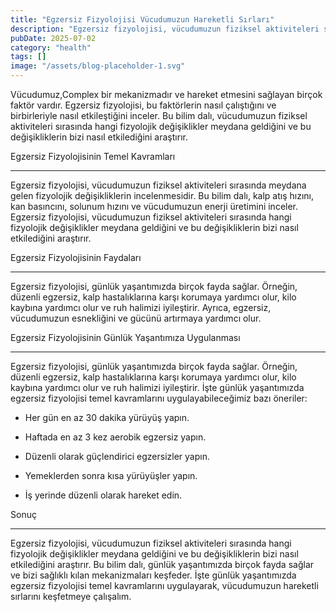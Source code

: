 ```yaml
---
title: "Egzersiz Fizyolojisi Vücudumuzun Hareketli Sırları"
description: "Egzersiz fizyolojisi, vücudumuzun fiziksel aktiviteleri sırasında nasıl çalıştığını ve bizi sağlıklı kılan mekanizmaları inceler. Bu yazıda, egzersiz fizyolojisi temel kavramlarını, faydalarını ve ..."
pubDate: 2025-07-02
category: "health"
tags: []
image: "/assets/blog-placeholder-1.svg"
---
```


Vücudumuz,Complex bir mekanizmadır ve hareket etmesini sağlayan birçok faktör vardır. Egzersiz fizyolojisi, bu faktörlerin nasıl çalıştığını ve birbirleriyle nasıl etkileştiğini inceler. Bu bilim dalı, vücudumuzun fiziksel aktiviteleri sırasında hangi fizyolojik değişiklikler meydana geldiğini ve bu değişikliklerin bizi nasıl etkilediğini araştırır.

Egzersiz Fizyolojisinin Temel Kavramları

-------------------------------------

Egzersiz fizyolojisi, vücudumuzun fiziksel aktiviteleri sırasında meydana gelen fizyolojik değişikliklerin incelenmesidir. Bu bilim dalı, kalp atış hızını, kan basıncını, solunum hızını ve vücudumuzun enerji üretimini inceler. Egzersiz fizyolojisi, vücudumuzun fiziksel aktiviteleri sırasında hangi fizyolojik değişiklikler meydana geldiğini ve bu değişikliklerin bizi nasıl etkilediğini araştırır.

Egzersiz Fizyolojisinin Faydaları

-----------------------------

Egzersiz fizyolojisi, günlük yaşantımızda birçok fayda sağlar. Örneğin, düzenli egzersiz, kalp hastalıklarına karşı korumaya yardımcı olur, kilo kaybına yardımcı olur ve ruh halimizi iyileştirir. Ayrıca, egzersiz, vücudumuzun esnekliğini ve gücünü artırmaya yardımcı olur.

Egzersiz Fizyolojisinin Günlük Yaşantımıza Uygulanması

-------------------------------------------------

Egzersiz fizyolojisi, günlük yaşantımızda birçok fayda sağlar. Örneğin, düzenli egzersiz, kalp hastalıklarına karşı korumaya yardımcı olur, kilo kaybına yardımcı olur ve ruh halimizi iyileştirir. İşte günlük yaşantımızda egzersiz fizyolojisi temel kavramlarını uygulayabileceğimiz bazı öneriler:

* Her gün en az 30 dakika yürüyüş yapın.

* Haftada en az 3 kez aerobik egzersiz yapın.

* Düzenli olarak güçlendirici egzersizler yapın.

* Yemeklerden sonra kısa yürüyüşler yapın.

* İş yerinde düzenli olarak hareket edin.

Sonuç

----------

Egzersiz fizyolojisi, vücudumuzun fiziksel aktiviteleri sırasında hangi fizyolojik değişiklikler meydana geldiğini ve bu değişikliklerin bizi nasıl etkilediğini araştırır. Bu bilim dalı, günlük yaşantımızda birçok fayda sağlar ve bizi sağlıklı kılan mekanizmaları keşfeder. İşte günlük yaşantımızda egzersiz fizyolojisi temel kavramlarını uygulayarak, vücudumuzun hareketli sırlarını keşfetmeye çalışalım.